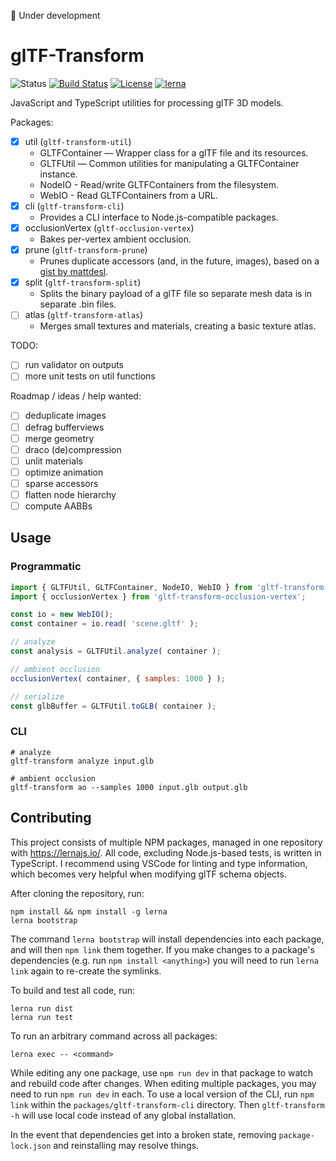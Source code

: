 🚨 Under development

# glTF-Transform

![Status](https://img.shields.io/badge/status-experimental-orange.svg)
[![Build Status](https://travis-ci.com/donmccurdy/gltf-transform.svg?branch=master)](https://travis-ci.com/donmccurdy/gltf-transform)
[![License](https://img.shields.io/badge/license-MIT-007ec6.svg)](https://github.com/donmccurdy/gltf-transform/blob/master/LICENSE)
[![lerna](https://img.shields.io/badge/maintained%20with-lerna-007ec6.svg)](https://lernajs.io/)

JavaScript and TypeScript utilities for processing glTF 3D models.

Packages:

- [x] util (`gltf-transform-util`)
  - GLTFContainer — Wrapper class for a glTF file and its resources.
  - GLTFUtil — Common utilities for manipulating a GLTFContainer instance.
  - NodeIO - Read/write GLTFContainers from the filesystem.
  - WebIO - Read GLTFContainers from a URL.
- [x] cli (`gltf-transform-cli`)
  - Provides a CLI interface to Node.js-compatible packages.
- [x] occlusionVertex (`gltf-occlusion-vertex`)
  - Bakes per-vertex ambient occlusion.
- [x] prune (`gltf-transform-prune`)
  - Prunes duplicate accessors (and, in the future, images), based on a [gist by mattdesl](https://gist.github.com/mattdesl/aea40285e2d73916b6b9101b36d84da8).
- [x] split (`gltf-transform-split`)
  - Splits the binary payload of a glTF file so separate mesh data is in separate .bin files.
- [ ] atlas (`gltf-transform-atlas`)
  - Merges small textures and materials, creating a basic texture atlas.

TODO:

- [ ] run validator on outputs
- [ ] more unit tests on util functions

Roadmap / ideas / help wanted:

- [ ] deduplicate images
- [ ] defrag bufferviews
- [ ] merge geometry
- [ ] draco (de)compression
- [ ] unlit materials
- [ ] optimize animation
- [ ] sparse accessors
- [ ] flatten node hierarchy
- [ ] compute AABBs

## Usage

### Programmatic

```js
import { GLTFUtil, GLTFContainer, NodeIO, WebIO } from 'gltf-transform-util';
import { occlusionVertex } from 'gltf-transform-occlusion-vertex';

const io = new WebIO();
const container = io.read( 'scene.gltf' );

// analyze
const analysis = GLTFUtil.analyze( container );

// ambient occlusion
occlusionVertex( container, { samples: 1000 } );

// serialize
const glbBuffer = GLTFUtil.toGLB( container );
```

### CLI

```shell
# analyze
gltf-transform analyze input.glb

# ambient occlusion
gltf-transform ao --samples 1000 input.glb output.glb 
```
## Contributing

This project consists of multiple NPM packages, managed in one repository with
https://lernajs.io/. All code, excluding Node.js-based tests, is written in TypeScript.
I recommend using VSCode for linting and type information, which becomes very helpful
when modifying glTF schema objects.

After cloning the repository, run:

```
npm install && npm install -g lerna
lerna bootstrap
```

The command `lerna bootstrap` will install dependencies into each package, and will then
`npm link` them together. If you make changes to a package's dependencies (e.g. run
`npm install <anything>`) you will need to run `lerna link` again to re-create the symlinks.

To build and test all code, run:

```
lerna run dist
lerna run test
```

To run an arbitrary command across all packages:

```
lerna exec -- <command>
```

While editing any one package, use `npm run dev` in that package to watch and rebuild code
after changes. When editing multiple packages, you may need to run `npm run dev` in each.
To use a local version of the CLI, run `npm link` within the `packages/gltf-transform-cli`
directory. Then `gltf-transform -h` will use local code instead of any global installation.

In the event that dependencies get into a broken state, removing `package-lock.json` and
reinstalling may resolve things.
